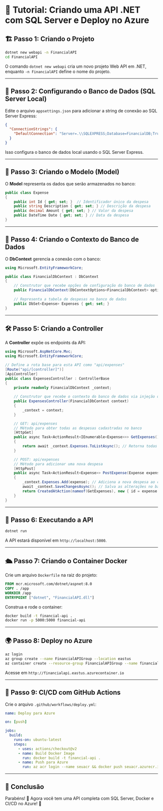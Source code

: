# 📘 Tutorial: Criando uma API .NET com SQL Server e Deploy no Azure

## 🏗️ Passo 1: Criando o Projeto

```bash
dotnet new webapi -n FinancialAPI
cd FinancialAPI
```
O comando `dotnet new webapi` cria um novo projeto Web API em .NET, enquanto `-n FinancialAPI` define o nome do projeto.

---

## 📁 Passo 2: Configurando o Banco de Dados (SQL Server Local)

Edite o arquivo `appsettings.json` para adicionar a string de conexão ao SQL Server Express:

```json
{
  "ConnectionStrings": {
    "DefaultConnection": "Server=.\\SQLEXPRESS;Database=FinancialDB;Trusted_Connection=True;TrustServerCertificate=True;"
  }
}
```

Isso configura o banco de dados local usando o SQL Server Express.

---

## 📌 Passo 3: Criando o Modelo (Model)

O **Model** representa os dados que serão armazenados no banco:

```csharp
public class Expense
{
    public int Id { get; set; }  // Identificador único da despesa
    public string Description { get; set; } // Descrição da despesa
    public decimal Amount { get; set; } // Valor da despesa
    public DateTime Date { get; set; } // Data da despesa
}
```

---

## 🔄 Passo 4: Criando o Contexto do Banco de Dados

O **DbContext** gerencia a conexão com o banco:

```csharp
using Microsoft.EntityFrameworkCore;

public class FinancialDbContext : DbContext
{
    // Construtor que recebe opções de configuração do banco de dados
    public FinancialDbContext(DbContextOptions<FinancialDbContext> options) : base(options) { }
    
    // Representa a tabela de despesas no banco de dados
    public DbSet<Expense> Expenses { get; set; }
}
```

---

## 🛠️ Passo 5: Criando a Controller

A **Controller** expõe os endpoints da API:

```csharp
using Microsoft.AspNetCore.Mvc;
using Microsoft.EntityFrameworkCore;

// Define a rota base para esta API como "api/expenses"
[Route("api/[controller]")]
[ApiController]
public class ExpensesController : ControllerBase
{
    private readonly FinancialDbContext _context;
    
    // Construtor que recebe o contexto do banco de dados via injeção de dependência
    public ExpensesController(FinancialDbContext context)
    {
        _context = context;
    }

    // GET: api/expenses
    // Método para obter todas as despesas cadastradas no banco
    [HttpGet]
    public async Task<ActionResult<IEnumerable<Expense>>> GetExpenses()
    {
        return await _context.Expenses.ToListAsync(); // Retorna todas as despesas
    }

    // POST: api/expenses
    // Método para adicionar uma nova despesa
    [HttpPost]
    public async Task<ActionResult<Expense>> PostExpense(Expense expense)
    {
        _context.Expenses.Add(expense); // Adiciona a nova despesa ao contexto do banco
        await _context.SaveChangesAsync(); // Salva as alterações no banco de dados
        return CreatedAtAction(nameof(GetExpenses), new { id = expense.Id }, expense); // Retorna a despesa criada
    }
}
```

---

## 🚀 Passo 6: Executando a API

```bash
dotnet run
```
A API estará disponível em `http://localhost:5000`.

---

## 🛳️ Passo 7: Criando o Container Docker

Crie um arquivo `Dockerfile` na raiz do projeto:

```dockerfile
FROM mcr.microsoft.com/dotnet/aspnet:8.0
COPY . /app
WORKDIR /app
ENTRYPOINT ["dotnet", "FinancialAPI.dll"]
```

Construa e rode o container:

```bash
docker build -t financial-api .
docker run -p 5000:5000 financial-api
```

---

## 🌍 Passo 8: Deploy no Azure

```bash
az login
az group create --name FinancialAPIGroup --location eastus
az container create --resource-group FinancialAPIGroup --name financialapi --image seu-usuario/financial-api --dns-name-label financialapi --ports 80
```
Acesse em `http://financialapi.eastus.azurecontainer.io`

---

## 🔄 Passo 9: CI/CD com GitHub Actions

Crie o arquivo `.github/workflows/deploy.yml`:

```yaml
name: Deploy para Azure

on: [push]

jobs:
  build:
    runs-on: ubuntu-latest
    steps:
      - uses: actions/checkout@v2
      - name: Build Docker Image
        run: docker build -t financial-api .
      - name: Push para Azure
        run: az acr login --name seuacr && docker push seuacr.azurecr.io/financial-api
```

---

## 🎯 Conclusão

Parabéns! 🎉 Agora você tem uma API completa com SQL Server, Docker e CI/CD no Azure! 🚀

